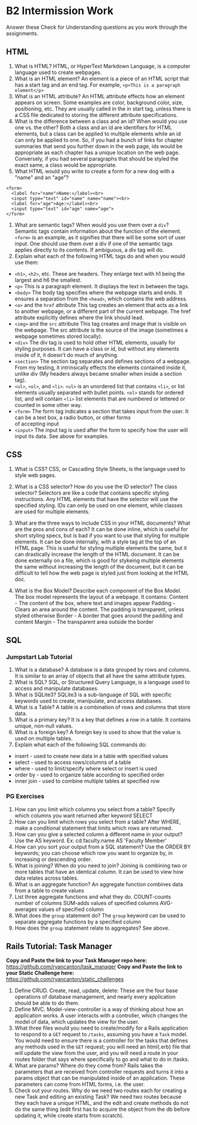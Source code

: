 # B2 Intermission Work

Answer these Check for Understanding questions as you work through the assignments.

## HTML

1. What is HTML?
  HTML, or HyperText Markdown Language, is a computer language used to create webpages.
1. What is an HTML element?
  An element is a piece of an HTML script that has a start tag and an end tag. For example, `<p>This is a paragraph element</p>`
1. What is an HTML attribute?
  An HTML attribute effects how an element appears on screen. Some examples are color, background color, size, positioning, etc. They are usually called in the in start tag, unless there is a CSS file dedicated to storing the different attribute specifications.
1. What is the difference between a class and an id? When would you use one vs. the other?
  Both a class and an id are identifiers for HTML elements, but a class can be applied to multiple elements while an id can only be applied to one. So, if you had a bunch of links for chapter summaries that send you further down in the web page, ids would be appropriate as each chapter has a unique location on the web page. Conversely, if you had several paragraphs that should be styled the exact same, a class would be appropriate.
1. What HTML would you write to create a form for a new dog with a "name" and an "age"?
  ```
  <form>
    <label for="name">Name:</label><br>
    <input type="text" id="name" name="name"><br>
    <label for="age">Age:</label><br>
    <input type="text" id="age" name="age">
  </form>
  ```
1. What are semantic tags? When would you use them over a `div`?
Semantic tags contain information about the function of the element. `<form>`
is an example, as it signifies that there will be some sort of user input. One
should use them over a div if one of the semantic tags applies directly to its contents. If ambiguous, a div tag will do.
1. Explain what each of the following HTML tags do and when you would use them:
  * `<h1>`, `<h2>`, etc.
    These are headers. They enlarge text with h1 being the largest and h6 the smallest.
  * `<p>`
    This is a paragraph element. It displays the text in between the tags.
  * `<body>`
    The body tag specifies where the webpage starts and ends. It ensures a separation from the `<head>`, which contains the web address.
  * `<a>` and the `href` attribute
    This tag creates an element that acts as a link to another webpage, or a different part of the current webpage. The href attribute explicitly defines where the link should lead.
  * `<img>` and the `src` attribute
    This tag creates and image that is visible on the webpage. The src attribute is the source of the image (sometimes a webpage sometimes stored locally).
  * `<div>`
    The div tag is used to hold other HTML elements, usually for styling purposes. It can have a class or id, but without any elements inside of it, it doesn't do much of anything.
  * `<section>`
    The section tag separates and defines sections of a webpage. From my testing, it intrinsically effects the elements contained inside it, unlike div (My headers always became smaller when inside a section tag).
  * `<ul>`, `<ol>`, and `<li>`.
    `<ul>` is an unordered list that contains `<li>`, or list elements usually separated with bullet points. `<ol>` stands for ordered list, and will contain `<li>` list elements that are numbered or lettered or counted in some other way.
  * `<form>` The form tag indicates a section that takes input from the user. It can be a text box, a radio button, or other forms      
    of accepting input
  * `<input>` The input tag is used after the form to specify how the user will input its data. See above for examples.

 ## CSS

1. What is CSS? CSS, or Cascading Style Sheets, is the language used to style web pages.

1. What is a CSS selector? How do you use the ID selector? The class selector? Selectors are like a code that contains specific styling instructions. Any HTML elements that have the selector will use the specified styling. IDs can only be used on one element, while classes are used for multiple elements.

1. What are the three ways to include CSS in your HTML documents? What are the pros and cons of each? It can be done inline, which is useful for short styling specs, but is bad if you want to use that styling for multiple elements. It can be done internally, with a style tag at the top of an HTML page. This is useful for styling multiple elements the same, but it can drastically increase the length of the HTML document. It can be done externally on a file, which is good for stykeing multiple elements the same without increasing the length of the document, but it can be difficult to tell how the web page is styled just from looking at the HTML doc.

1. What is the Box Model? Describe each component of the Box Model. The box model represents the layout of a webpage. It contains:
Content - The content of the box, where text and images appear
Padding - Clears an area around the content. The padding is transparent, unless styled otherwise
Border - A border that goes around the padding and content
Margin - The transparent area outside the border

## SQL

### Jumpstart Lab Tutorial

1. What is a database? A database is a data grouped by rows and columns. It is similar to an array of objects that all have
the same attribute types.
1. What is SQL? SQL, or Structured Query Language, is a language used to access and manipulate databases.
1. What is SQLite3? SQLite3 is a sub-language of SQL with specific keywords used to create, manipulate, and access databases.
1. What is a Table? A table is a combination of rows and columns that store data.
1. What is a primary key? It is a key that defines a row in a table. It contains unique, non-null values.
1. What is a foreign key? A foreign key is used to show that the value is used on multiple tables.
1. Explain what each of the following SQL commands do:
  * insert - used to create new data in a table with specified values
  * select - used to access rows/columns of a table
  * where - used to limit/specify where select or insert is used
  * order by - used to organize table according to specified order
  * inner join - used to combine multiple tables at specified row

### PG Exercises

1. How can you limit which columns you select from a table? Specify which columns you want returned after keyword SELECT
1. How can you limit which rows you select from a table? After WHERE, make a conditional statement that limits which rows are returned.
1. How can you give a selected column a different name in your output? Use the AS keyword. Ex: cd.faculty.name AS 'Faculty Member'
1. How can you sort your output from a SQL statement? Use the ORDER BY keywords; you can choose which row you want to organize by, in increasing or descending order.
1. What is joining? When do you need to join? Joining is combining two or more tables that have an identical column. It can be used to view how data relates across tables.
1. What is an aggregate function? An aggregate function combines data from a table to create values
1. List three aggregate functions and what they do. COUNT-counts number of columns
SUM-adds values of specified columns
AVG-averages values of specified column
1. What does the `group` statement do? The `group` keyword can be used to separate aggregate functions by a specified column
1. How does the `group` statement relate to aggregates? See above.

## Rails Tutorial: Task Manager

**Copy and Paste the link to your Task Manager repo here:** https://github.com/ryancanton/task_manager
**Copy and Paste the link to your Static Challenge here:** https://github.com/ryancanton/static_challenges

1. Define CRUD. Create, read, update, delete: These are the four base operations of database management, and nearly every application should be able to do them.
1. Define MVC. Model-view-controller is a way of thinking about how an application works. A user interacts with a controller, which changes the model of data, which updates the view for the user.
1. What three files would you need to create/modify for a Rails application to respond to a `GET` request to `/tasks`, assuming you have a `Task` model. You would need to ensure there is a controller for the tasks that defines any methods used in the `GET` request; you will need an html(.erb) file that will update the view from the user, and you will need a route in your routes folder that says where specifically to go and what to do in /tasks.
1. What are params? Where do they come from? Rails takes the parameters that are received from controller requests and turns it into a params object that can be manipulated inside of an application. These parameters can come from HTML forms, i.e. the user.
1. Check out your routes. Why do we need two routes each for creating a new Task and editing an existing Task? We need two routes because they each have a unique HTML, and the edit and create methods do not do the same thing (edit first has to acquire the object from the db before updating it, while create starts from scratch).
